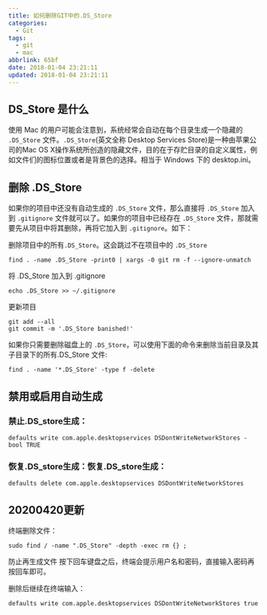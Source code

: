 ```yaml
---
title: 如何删除GIT中的.DS_Store
categories:
  - Git
tags:
  - git
  - mac
abbrlink: 65bf
date: 2018-01-04 23:21:11
updated: 2018-01-04 23:21:11
---
```


## DS_Store 是什么

使用 Mac 的用户可能会注意到，系统经常会自动在每个目录生成一个隐藏的 `.DS_Store` 文件。`.DS_Store`(英文全称 Desktop Services Store)是一种由苹果公司的Mac OS X操作系统所创造的隐藏文件，目的在于存贮目录的自定义属性，例如文件们的图标位置或者是背景色的选择。相当于 Windows 下的 desktop.ini。
 <!-- more -->
## 删除 .DS_Store

如果你的项目中还没有自动生成的 `.DS_Store` 文件，那么直接将 `.DS_Store` 加入到 `.gitignore` 文件就可以了。如果你的项目中已经存在 `.DS_Store` 文件，那就需要先从项目中将其删除，再将它加入到 `.gitignore`。如下：

删除项目中的所有`.DS_Store`。这会跳过不在项目中的 `.DS_Store`

```
find . -name .DS_Store -print0 | xargs -0 git rm -f --ignore-unmatch
```

将 .DS_Store 加入到 .gitignore

```
echo .DS_Store >> ~/.gitignore
```

更新项目

```
git add --all
git commit -m '.DS_Store banished!'
```

如果你只需要删除磁盘上的 `.DS_Store`，可以使用下面的命令来删除当前目录及其子目录下的所有.DS_Store 文件:

```
find . -name '*.DS_Store' -type f -delete
```

## 禁用或启用自动生成

### 禁止.DS_store生成：

```
defaults write com.apple.desktopservices DSDontWriteNetworkStores -bool TRUE
```

### 恢复.DS_store生成：恢复.DS_store生成：

```
defaults delete com.apple.desktopservices DSDontWriteNetworkStores
```

## 20200420更新

终端删除文件：

```
sudo find / -name ".DS_Store" -depth -exec rm {} ;
```
防止再生成文件
按下回车键盘之后，终端会提示用户名和密码，直接输入密码再按回车即可。

删除后继续在终端输入：

```
defaults write com.apple.desktopservices DSDontWriteNetworkStores true
```
